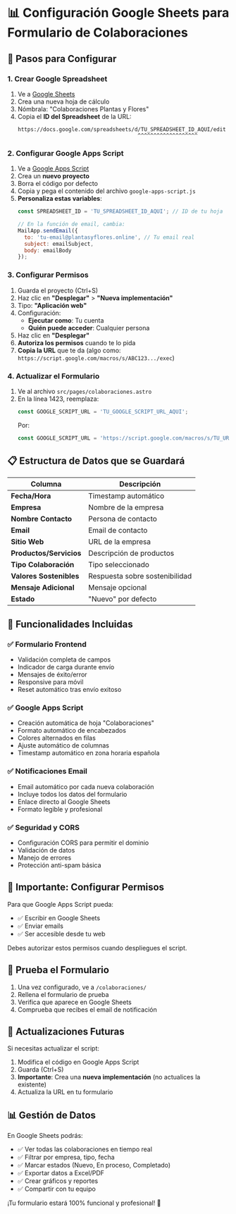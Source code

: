 # 📊 Configuración Google Sheets para Formulario de Colaboraciones

## 🚀 Pasos para Configurar

### 1. **Crear Google Spreadsheet**
1. Ve a [Google Sheets](https://sheets.google.com)
2. Crea una nueva hoja de cálculo
3. Nómbrala: "Colaboraciones Plantas y Flores"
4. Copia el **ID del Spreadsheet** de la URL:
   ```
   https://docs.google.com/spreadsheets/d/TU_SPREADSHEET_ID_AQUI/edit
                                         ^^^^^^^^^^^^^^^^^^^
   ```

### 2. **Configurar Google Apps Script**
1. Ve a [Google Apps Script](https://script.google.com)
2. Crea un **nuevo proyecto**
3. Borra el código por defecto
4. Copia y pega el contenido del archivo `google-apps-script.js`
5. **Personaliza estas variables**:
   ```javascript
   const SPREADSHEET_ID = 'TU_SPREADSHEET_ID_AQUI'; // ID de tu hoja
   
   // En la función de email, cambia:
   MailApp.sendEmail({
     to: 'tu-email@plantasyflores.online', // Tu email real
     subject: emailSubject,
     body: emailBody
   });
   ```

### 3. **Configurar Permisos**
1. Guarda el proyecto (Ctrl+S)
2. Haz clic en **"Desplegar"** > **"Nueva implementación"**
3. Tipo: **"Aplicación web"**
4. Configuración:
   - **Ejecutar como**: Tu cuenta
   - **Quién puede acceder**: Cualquier persona
5. Haz clic en **"Desplegar"**
6. **Autoriza los permisos** cuando te lo pida
7. **Copia la URL** que te da (algo como: `https://script.google.com/macros/s/ABC123.../exec`)

### 4. **Actualizar el Formulario**
1. Ve al archivo `src/pages/colaboraciones.astro`
2. En la línea 1423, reemplaza:
   ```javascript
   const GOOGLE_SCRIPT_URL = 'TU_GOOGLE_SCRIPT_URL_AQUI';
   ```
   Por:
   ```javascript
   const GOOGLE_SCRIPT_URL = 'https://script.google.com/macros/s/TU_URL_AQUI/exec';
   ```

## 📋 Estructura de Datos que se Guardará

| Columna | Descripción |
|---------|-------------|
| **Fecha/Hora** | Timestamp automático |
| **Empresa** | Nombre de la empresa |
| **Nombre Contacto** | Persona de contacto |
| **Email** | Email de contacto |
| **Sitio Web** | URL de la empresa |
| **Productos/Servicios** | Descripción de productos |
| **Tipo Colaboración** | Tipo seleccionado |
| **Valores Sostenibles** | Respuesta sobre sostenibilidad |
| **Mensaje Adicional** | Mensaje opcional |
| **Estado** | "Nuevo" por defecto |

## 🔧 Funcionalidades Incluidas

### ✅ **Formulario Frontend**
- Validación completa de campos
- Indicador de carga durante envío
- Mensajes de éxito/error
- Responsive para móvil
- Reset automático tras envío exitoso

### ✅ **Google Apps Script**
- Creación automática de hoja "Colaboraciones"
- Formato automático de encabezados
- Colores alternados en filas
- Ajuste automático de columnas
- Timestamp automático en zona horaria española

### ✅ **Notificaciones Email**
- Email automático por cada nueva colaboración
- Incluye todos los datos del formulario
- Enlace directo al Google Sheets
- Formato legible y profesional

### ✅ **Seguridad y CORS**
- Configuración CORS para permitir el dominio
- Validación de datos
- Manejo de errores
- Protección anti-spam básica

## 🚨 **Importante: Configurar Permisos**

Para que Google Apps Script pueda:
- ✅ Escribir en Google Sheets
- ✅ Enviar emails
- ✅ Ser accesible desde tu web

Debes autorizar estos permisos cuando despliegues el script.

## 📱 **Prueba el Formulario**

1. Una vez configurado, ve a `/colaboraciones/`
2. Rellena el formulario de prueba
3. Verifica que aparece en Google Sheets
4. Comprueba que recibes el email de notificación

## 🔄 **Actualizaciones Futuras**

Si necesitas actualizar el script:
1. Modifica el código en Google Apps Script
2. Guarda (Ctrl+S)
3. **Importante**: Crea una **nueva implementación** (no actualices la existente)
4. Actualiza la URL en tu formulario

## 📊 **Gestión de Datos**

En Google Sheets podrás:
- ✅ Ver todas las colaboraciones en tiempo real
- ✅ Filtrar por empresa, tipo, fecha
- ✅ Marcar estados (Nuevo, En proceso, Completado)
- ✅ Exportar datos a Excel/PDF
- ✅ Crear gráficos y reportes
- ✅ Compartir con tu equipo

¡Tu formulario estará 100% funcional y profesional! 🚀